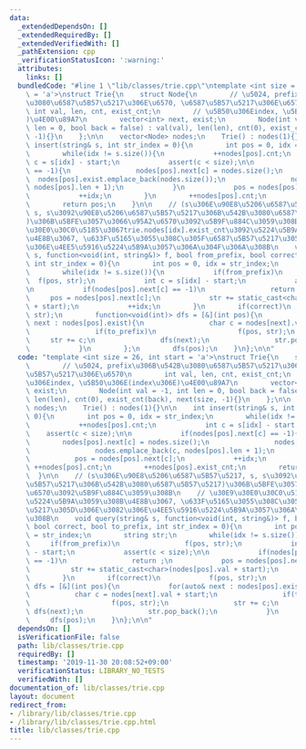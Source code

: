 ```yaml
---
data:
  _extendedDependsOn: []
  _extendedRequiredBy: []
  _extendedVerifiedWith: []
  _pathExtension: cpp
  _verificationStatusIcon: ':warning:'
  attributes:
    links: []
  bundledCode: "#line 1 \"lib/classes/trie.cpp\"\ntemplate <int size = 26, int start\
    \ = 'a'>\nstruct Trie{\n    struct Node{\n        // \u5024, prefix\u306B\u542B\
    \u3080\u6587\u5B57\u5217\u306E\u6570, \u6587\u5B57\u5217\u306E\u6570\n       \
    \ int val, len, cnt, exist_cnt;\n        // \u5B50\u306Eindex, \u5B50\u306E(index\u306E\
    )\u4E00\u89A7\n        vector<int> next, exist;\n        Node(int val = -1, int\
    \ len = 0, bool back = false) : val(val), len(len), cnt(0), exist_cnt(back), next(size,\
    \ -1){}\n    };\n\n    vector<Node> nodes;\n    Trie() : nodes(1){}\n\n    int\
    \ insert(string& s, int str_index = 0){\n        int pos = 0, idx = str_index;\n\
    \        while(idx != s.size()){\n            ++nodes[pos].cnt;\n            int\
    \ c = s[idx] - start;\n            assert(c < size);\n\n            if(nodes[pos].next[c]\
    \ == -1){\n                nodes[pos].next[c] = nodes.size();\n              \
    \  nodes[pos].exist.emplace_back(nodes.size());\n                nodes.emplace_back(c,\
    \ nodes[pos].len + 1);\n            }\n            pos = nodes[pos].next[c];\n\
    \            ++idx;\n        }\n        ++nodes[pos].cnt;\n        ++nodes[pos].exist_cnt;\n\
    \        return pos;\n    }\n\n    // (s\u306E\u90E8\u5206\u6587\u5B57\u5217,\
    \ s, s\u3092\u90E8\u5206\u6587\u5B57\u5217\u306B\u542B\u3080\u6587\u5B57\u5217\
    )\u306B\u5BFE\u3057\u3066\u95A2\u6570\u3092\u5B9F\u884C\u3059\u308B\n    // \u30E9\
    \u30E0\u30C0\u5185\u3067trie.nodes[idx].exist_cnt\u3092\u5224\u5B9A\u3059\u308B\
    \u4E8B\u3067, \u633F\u5165\u3055\u308C\u305F\u6587\u5B57\u5217\u305D\u306E\u3082\
    \u306E\u4EE5\u5916\u5224\u5B9A\u3057\u306A\u304F\u306A\u308B\n    void query(string&\
    \ s, function<void(int, string&)> f, bool from_prefix, bool correct, bool to_prefix,\
    \ int str_index = 0){\n        int pos = 0, idx = str_index;\n        string str;\n\
    \        while(idx != s.size()){\n            if(from_prefix)\n              \
    \  f(pos, str);\n            int c = s[idx] - start;\n            assert(c < size);\n\
    \n            if(nodes[pos].next[c] == -1)\n                return ;\n       \
    \     pos = nodes[pos].next[c];\n            str += static_cast<char>(nodes[pos].val\
    \ + start);\n            ++idx;\n        }\n        if(correct)\n            f(pos,\
    \ str);\n        function<void(int)> dfs = [&](int pos){\n            for(auto&\
    \ next : nodes[pos].exist){\n                char c = nodes[next].val + start;\n\
    \                if(to_prefix)\n                    f(pos, str);\n           \
    \     str += c;\n                dfs(next);\n                str.pop_back();\n\
    \            }\n        };\n        dfs(pos);\n    }\n};\n\n"
  code: "template <int size = 26, int start = 'a'>\nstruct Trie{\n    struct Node{\n\
    \        // \u5024, prefix\u306B\u542B\u3080\u6587\u5B57\u5217\u306E\u6570, \u6587\
    \u5B57\u5217\u306E\u6570\n        int val, len, cnt, exist_cnt;\n        // \u5B50\
    \u306Eindex, \u5B50\u306E(index\u306E)\u4E00\u89A7\n        vector<int> next,\
    \ exist;\n        Node(int val = -1, int len = 0, bool back = false) : val(val),\
    \ len(len), cnt(0), exist_cnt(back), next(size, -1){}\n    };\n\n    vector<Node>\
    \ nodes;\n    Trie() : nodes(1){}\n\n    int insert(string& s, int str_index =\
    \ 0){\n        int pos = 0, idx = str_index;\n        while(idx != s.size()){\n\
    \            ++nodes[pos].cnt;\n            int c = s[idx] - start;\n        \
    \    assert(c < size);\n\n            if(nodes[pos].next[c] == -1){\n        \
    \        nodes[pos].next[c] = nodes.size();\n                nodes[pos].exist.emplace_back(nodes.size());\n\
    \                nodes.emplace_back(c, nodes[pos].len + 1);\n            }\n \
    \           pos = nodes[pos].next[c];\n            ++idx;\n        }\n       \
    \ ++nodes[pos].cnt;\n        ++nodes[pos].exist_cnt;\n        return pos;\n  \
    \  }\n\n    // (s\u306E\u90E8\u5206\u6587\u5B57\u5217, s, s\u3092\u90E8\u5206\u6587\
    \u5B57\u5217\u306B\u542B\u3080\u6587\u5B57\u5217)\u306B\u5BFE\u3057\u3066\u95A2\
    \u6570\u3092\u5B9F\u884C\u3059\u308B\n    // \u30E9\u30E0\u30C0\u5185\u3067trie.nodes[idx].exist_cnt\u3092\
    \u5224\u5B9A\u3059\u308B\u4E8B\u3067, \u633F\u5165\u3055\u308C\u305F\u6587\u5B57\
    \u5217\u305D\u306E\u3082\u306E\u4EE5\u5916\u5224\u5B9A\u3057\u306A\u304F\u306A\
    \u308B\n    void query(string& s, function<void(int, string&)> f, bool from_prefix,\
    \ bool correct, bool to_prefix, int str_index = 0){\n        int pos = 0, idx\
    \ = str_index;\n        string str;\n        while(idx != s.size()){\n       \
    \     if(from_prefix)\n                f(pos, str);\n            int c = s[idx]\
    \ - start;\n            assert(c < size);\n\n            if(nodes[pos].next[c]\
    \ == -1)\n                return ;\n            pos = nodes[pos].next[c];\n  \
    \          str += static_cast<char>(nodes[pos].val + start);\n            ++idx;\n\
    \        }\n        if(correct)\n            f(pos, str);\n        function<void(int)>\
    \ dfs = [&](int pos){\n            for(auto& next : nodes[pos].exist){\n     \
    \           char c = nodes[next].val + start;\n                if(to_prefix)\n\
    \                    f(pos, str);\n                str += c;\n               \
    \ dfs(next);\n                str.pop_back();\n            }\n        };\n   \
    \     dfs(pos);\n    }\n};\n\n"
  dependsOn: []
  isVerificationFile: false
  path: lib/classes/trie.cpp
  requiredBy: []
  timestamp: '2019-11-30 20:08:52+09:00'
  verificationStatus: LIBRARY_NO_TESTS
  verifiedWith: []
documentation_of: lib/classes/trie.cpp
layout: document
redirect_from:
- /library/lib/classes/trie.cpp
- /library/lib/classes/trie.cpp.html
title: lib/classes/trie.cpp
---
```

